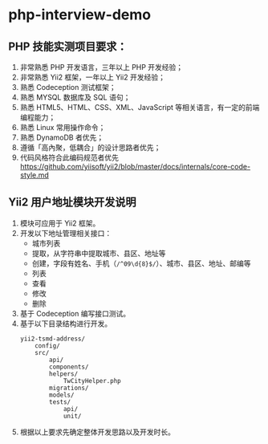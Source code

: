 # php-interview-demo

## PHP 技能实测项目要求：

1. 非常熟悉 PHP 开发语言，三年以上 PHP 开发经验；
1. 非常熟悉 Yii2 框架，一年以上 Yii2 开发经验；
1. 熟悉 Codeception 测试框架；
1. 熟悉 MYSQL 数据库及 SQL 语句；
1. 熟悉 HTML5、HTML、CSS、XML、JavaScript 等相关语言，有一定的前端编程能力；
1. 熟悉 Linux 常用操作命令；
1. 熟悉 DynamoDB 者优先；
1. 遵循「高內聚，低耦合」的设计思路者优先；
1. 代码风格符合此编码规范者优先 https://github.com/yiisoft/yii2/blob/master/docs/internals/core-code-style.md

## Yii2 用户地址模块开发说明

1. 模块可应用于 Yii2 框架。
1. 开发以下地址管理相关接口：
    - 城市列表
    - 提取，从字符串中提取城市、县区、地址等
    - 创建，字段有姓名、手机（`/^09\d{8}$/`）、城市、县区、地址、邮编等
    - 列表
    - 查看
    - 修改
    - 删除
1. 基于 Codeception 编写接口测试。
1. 基于以下目录结构进行开发。
    ```
    yii2-tsmd-address/
        config/
        src/
            api/
            components/
            helpers/
                TwCityHelper.php
            migrations/
            models/
            tests/
                api/
                unit/
    ```
1. 根据以上要求先确定整体开发思路以及开发时长。